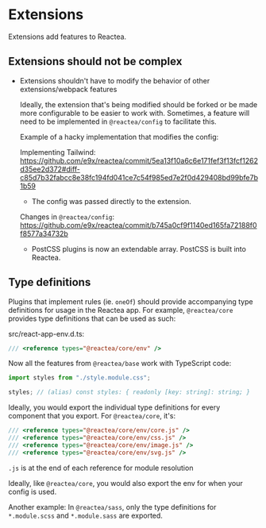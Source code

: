 # Extensions

Extensions add features to Reactea.

## Extensions should not be complex

- Extensions shouldn't have to modify the behavior of other extensions/webpack features

  Ideally, the extension that's being modified should be forked or be made more configurable to be easier to work with. Sometimes, a feature will need to be implemented in `@reactea/config` to facilitate this.

  Example of a hacky implementation that modifies the config:

  Implementing Tailwind: https://github.com/e9x/reactea/commit/5ea13f10a6c6e171fef3f13fcf1262d35ee2d372#diff-c85d7b32fabcc8e38fc194fd041ce7c54f985ed7e2f0d429408bd99bfe7b1b59

  - The config was passed directly to the extension.

  Changes in `@reactea/config`: https://github.com/e9x/reactea/commit/b745a0cf9f1140ed165fa72188f0f8577a34732b

  - PostCSS plugins is now an extendable array. PostCSS is built into Reactea.

## Type definitions

Plugins that implement rules (ie. `oneOf`) should provide accompanying type definitions for usage in the Reactea app. For example, `@reactea/core` provides type definitions that can be used as such:

src/react-app-env.d.ts:

```ts
/// <reference types="@reactea/core/env" />
```

Now all the features from `@reactea/base` work with TypeScript code:

```ts
import styles from "./style.module.css";

styles; // (alias) const styles: { readonly [key: string]: string; }
```

Ideally, you would export the individual type definitions for every component that you export. For `@reactea/core`, it's:

```ts
/// <reference types="@reactea/core/env/core.js" />
/// <reference types="@reactea/core/env/css.js" />
/// <reference types="@reactea/core/env/image.js" />
/// <reference types="@reactea/core/env/svg.js" />
```

`.js` is at the end of each reference for module resolution

Ideally, like `@reactea/core`, you would also export the env for when your config is used.

Another example: In `@reactea/sass`, only the type definitions for `*.module.scss` and `*.module.sass` are exported.
